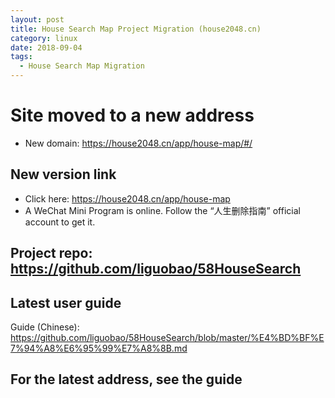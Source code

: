 ```yaml
---
layout: post
title: House Search Map Project Migration (house2048.cn)
category: linux
date: 2018-09-04
tags:
  - House Search Map Migration
---
```


# Site moved to a new address

- New domain: https://house2048.cn/app/house-map/#/

## New version link

- Click here: https://house2048.cn/app/house-map
- A WeChat Mini Program is online. Follow the “人生删除指南” official account to get it.

## Project repo: https://github.com/liguobao/58HouseSearch

## Latest user guide

Guide (Chinese): https://github.com/liguobao/58HouseSearch/blob/master/%E4%BD%BF%E7%94%A8%E6%95%99%E7%A8%8B.md

## For the latest address, see the guide

